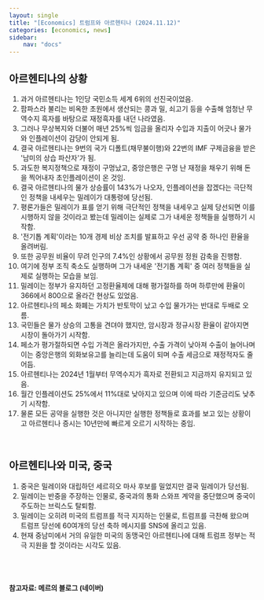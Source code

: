 ```yaml
---
layout: single
title: "[Economics] 트럼프와 아르헨티나 (2024.11.12)"
categories: [economics, news]
sidebar:
    nav: "docs"
---
```


## 아르헨티나의 상황
1. 과거 아르헨티나는 1인당 국민소득 세계 6위의 선진국이었음.
1. 팜파스라 불리는 비옥한 초원에서 생산되는 콩과 밀, 쇠고기 등을 수출해 엄청난 무역수지 흑자를 바탕으로 재정흑자를 내던 나라였음.
1. 그러나 무상복지와 더불어 매년 25%씩 임금을 올리자 수입과 지출이 어긋나 물가와 인플레이션이 감당이 안되게 됨.
1. 결국 아르헨티나는 9번의 국가 디폴트(채무불이행)와 22번의 IMF 구제금융을 받은 '남미의 상습 파산자'가 됨.
1. 과도한 복지정책으로 재정이 구멍났고, 중앙은행은 구멍 난 재정을 채우기 위해 돈을 찍어내자 초인플레이션이 온 것임.
1. 결국 아르헨티나의 물가 상승률이 143%가 나오자, 인플레이션을 잡겠다는 극단적인 정책을 내세우는 밀레이가 대통령에 당선됨.
1. 평론가들은 밀레이가 표를 얻기 위해 극단적인 정책을 내세우고 실제 당선되면 이를 시행하지 않을 것이라고 봤는데 밀레이는 실제로 그가 내세운 정책들을 실행하기 시작함.
1. '전기톱 계획'이라는 10개 경제 비상 조치를 발표하고 우선 공약 중 하나인 환율을 올려버림.
1. 또한 공무원 비율이 무려 인구의 7.4%인 상황에서 공무원 정원 감축을 진행함.
1. 여기에 정부 조직 축소도 실행하며 그가 내세운 '전기톱 계획' 중 여러 정책들을 실제로 실행하는 모습을 보임.
1. 밀레이는 정부가 유지하던 고정환율제에 대해 평가절하를 하며 하루만에 환율이 366에서 800으로 올라간 현상도 있었음.
1. 아르헨티나의 페소 화폐는 가치가 반토막이 났고 수입 물가가는 반대로 두배로 오름.
1. 국민들은 물가 상승의 고통을 견뎌야 했지만, 암시장과 정규시장 환율이 같아지면 시장이 돌아가기 시작함.
1. 페소가 평가절하되면 수입 가격은 올라가지만, 수출 가격이 낮아져 수출이 늘어나며 이는 중앙은행의 외화보유고를 늘리는데 도움이 되며 수출 세금으로 재정적자도 줄어듬.
1. 아르헨티나는 2024년 1월부터 무역수지가 흑자로 전환되고 지금까지 유지되고 있음.
1. 월간 인플레이션도 25%에서 11%대로 낮아지고 있으며 이에 따라 기준금리도 낮추기 시작함.
1. 물론 모든 공약을 실행한 것은 아니지만 실행한 정책들로 효과를 보고 있는 상황이고 아르헨티나 증시는 10년만에 빠르게 오르기 시작하는 중임.

<br/>

## 아르헨티나와 미국, 중국
1. 중국은 밀레이와 대립하던 세르히오 마사 후보를 밀었지만 결국 밀레이가 당선됨.
1. 밀레이는 반중을 주장하는 인물로, 중국과의 통화 스와프 계약을 중단했으며 중국이 주도하는 브릭스도 탈퇴함.
1. 밀레이는 오히려 미국의 트럼프를 적극 지지하는 인물로, 트럼프를 극찬해 왔으며 트럼프 당선에 60여개의 당선 축하 메시지를 SNS에 올리고 있음.
1. 현재 중남미에서 거의 유일한 미국의 동맹국인 아르헨티나에 대해 트럼프 정부는 적극 지원을 할 것이라는 시각도 있음.



<br/>
<br/>

#### 참고자료: 메르의 블로그 (네이버) 